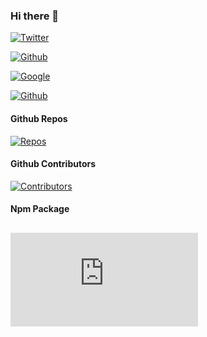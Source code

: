 ### Hi there 👋

[![Twitter](https://badging.now.sh/static/label/USAing/555?opacity=1&icon=twitter&iconcolor=3bc8f4)](https://badging.now.sh)

[![Github](https://badging.now.sh/static/label/USAing/555?opacity=1&icon=github&iconcolor=3bc8f4)](https://badging.now.sh)

[![Google](https://badging.now.sh/static/label/USAing%40gmail.com/2196f3?opacity=1&icon=google&iconcolor=dc4a3d)](https://badging.now.sh)

[![Github](https://badging.tk/static/label/1FYbZECgs3V3zRx6P7yAu2nCDXP2DHpwt8/55A?opacity=1&icon=bitcoin&iconcolor=F9A136)](https://badging.now.sh)

#### Github Repos

[![Repos](https://badging.tk/github/repos/USAing/QRCode)](https://badging.now.sh)

#### Github Contributors

[![Contributors](https://badging.tk/github/contributors/yakeing/QRCode)](https://badging.now.sh)

#### Npm Package

[![Contributors](https://badging.tk/npm/package/https.js)](https://badging.now.sh)
---
